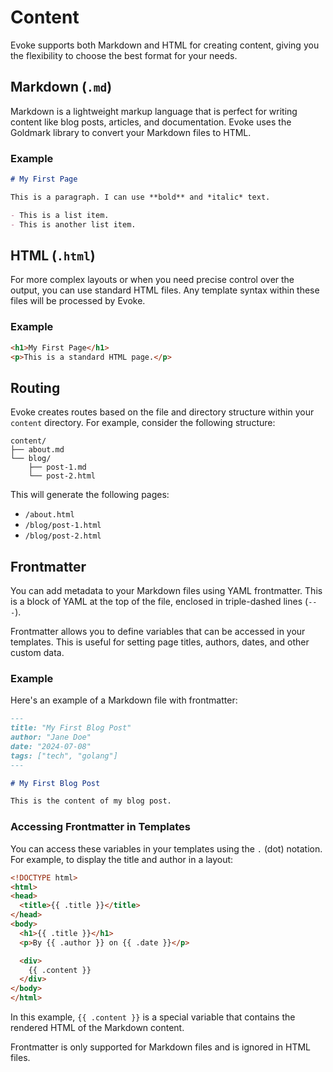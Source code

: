 # Content

Evoke supports both Markdown and HTML for creating content, giving you the flexibility to choose the best format for your needs.

## Markdown (`.md`)

Markdown is a lightweight markup language that is perfect for writing content like blog posts, articles, and documentation. Evoke uses the Goldmark library to convert your Markdown files to HTML.

### Example

```markdown
# My First Page

This is a paragraph. I can use **bold** and *italic* text.

- This is a list item.
- This is another list item.
```

## HTML (`.html`)

For more complex layouts or when you need precise control over the output, you can use standard HTML files. Any template syntax within these files will be processed by Evoke.

### Example

```html
<h1>My First Page</h1>
<p>This is a standard HTML page.</p>
```

## Routing

Evoke creates routes based on the file and directory structure within your `content` directory. For example, consider the following structure:

```
content/
├── about.md
└── blog/
    ├── post-1.md
    └── post-2.html
```

This will generate the following pages:

- `/about.html`
- `/blog/post-1.html`
- `/blog/post-2.html`

## Frontmatter

You can add metadata to your Markdown files using YAML frontmatter. This is a block of YAML at the top of the file, enclosed in triple-dashed lines (`---`).

Frontmatter allows you to define variables that can be accessed in your templates. This is useful for setting page titles, authors, dates, and other custom data.

### Example

Here's an example of a Markdown file with frontmatter:

```markdown
---
title: "My First Blog Post"
author: "Jane Doe"
date: "2024-07-08"
tags: ["tech", "golang"]
---

# My First Blog Post

This is the content of my blog post.
```

### Accessing Frontmatter in Templates

You can access these variables in your templates using the `.` (dot) notation. For example, to display the title and author in a layout:

```html
<!DOCTYPE html>
<html>
<head>
  <title>{{ .title }}</title>
</head>
<body>
  <h1>{{ .title }}</h1>
  <p>By {{ .author }} on {{ .date }}</p>

  <div>
    {{ .content }}
  </div>
</body>
</html>
```

In this example, `{{ .content }}` is a special variable that contains the rendered HTML of the Markdown content.

Frontmatter is only supported for Markdown files and is ignored in HTML files.
